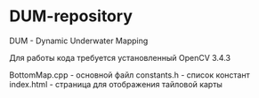 # DUM-repository

DUM - Dynamic Underwater Mapping

Для работы кода требуется установленный OpenCV 3.4.3

BottomMap.cpp - основной файл
constants.h - список констант
index.html - страница для отображения тайловой карты

